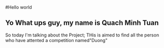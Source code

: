#Hello world
## Yo What ups guy, my name is Quach Minh Tuan 
So today I'm talking about the Project;
THis is aimed to find all the person who have attented a competition named"Duong"